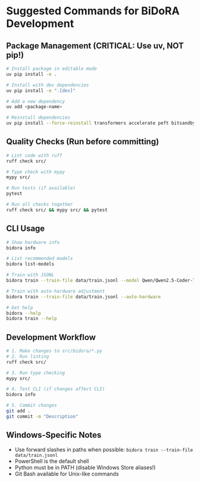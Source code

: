 # Suggested Commands for BiDoRA Development

## Package Management (CRITICAL: Use uv, NOT pip!)
```bash
# Install package in editable mode
uv pip install -e .

# Install with dev dependencies
uv pip install -e ".[dev]"

# Add a new dependency
uv add <package-name>

# Reinstall dependencies
uv pip install --force-reinstall transformers accelerate peft bitsandbytes
```

## Quality Checks (Run before committing)
```bash
# Lint code with ruff
ruff check src/

# Type check with mypy
mypy src/

# Run tests (if available)
pytest

# Run all checks together
ruff check src/ && mypy src/ && pytest
```

## CLI Usage
```bash
# Show hardware info
bidora info

# List recommended models
bidora list-models

# Train with JSONL
bidora train --train-file data/train.jsonl --model Qwen/Qwen2.5-Coder-7B-Instruct

# Train with auto-hardware adjustment
bidora train --train-file data/train.jsonl --auto-hardware

# Get help
bidora --help
bidora train --help
```

## Development Workflow
```bash
# 1. Make changes to src/bidora/*.py
# 2. Run linting
ruff check src/

# 3. Run type checking
mypy src/

# 4. Test CLI (if changes affect CLI)
bidora info

# 5. Commit changes
git add .
git commit -m "Description"
```

## Windows-Specific Notes
- Use forward slashes in paths when possible: `bidora train --train-file data/train.jsonl`
- PowerShell is the default shell
- Python must be in PATH (disable Windows Store aliases!)
- Git Bash available for Unix-like commands
